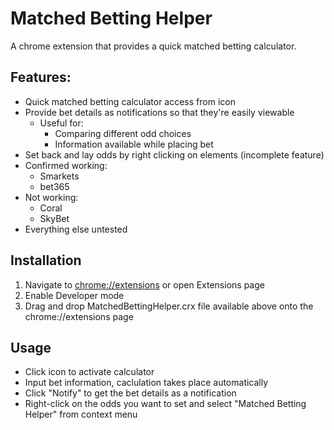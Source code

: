 # Matched Betting Helper
A chrome extension that provides a quick matched betting calculator.

## Features:
* Quick matched betting calculator access from icon
* Provide bet details as notifications so that they're easily viewable
  * Useful for:
    * Comparing different odd choices
    * Information available while placing bet
* Set back and lay odds by right clicking on elements (incomplete feature)
 * Confirmed working:
   * Smarkets
    * bet365
 * Not working:
   * Coral
    * SkyBet
 * Everything else untested
 
 ## Installation
 1. Navigate to [chrome://extensions](chrome://extensions) or open Extensions page
 2. Enable Developer mode
 3. Drag and drop MatchedBettingHelper.crx file available above onto the chrome://extensions page 
 
 ## Usage
  * Click icon to activate calculator
  * Input bet information, caclulation takes place automatically
  * Click "Notify" to get the bet details as a notification
  * Right-click on the odds you want to set and select "Matched Betting Helper" from context menu
 
